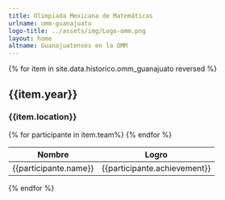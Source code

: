 ```yaml
---
title: Olimpiada Mexicana de Matemáticas
urlname: omm-guanajuato
logo-title: ../assets/img/Logo-omm.png
layout: home
altname: Guanajuatenses en la OMM
---
```


<div class= "row">
  {% for item in site.data.historico.omm_guanajuato reversed %}
  <h2 class="text-center">{{item.year}}</h2>
  <h3 class="text-center">{{item.location}}</h3>
  <table class="table table-dark table-hover">
    <thead>
      <tr>
        <th scope="col">Nombre</th>
        <th scope="col">Logro</th>
      </tr>
    </thead>
    <tbody>
    {% for participante in item.team%}
    <tr>
      <td>{{participante.name}}</td>
      <td>{{participante.achievement}}</td>
    </tr>
    {% endfor %}
    </tbody>
  </table>
  {% endfor %}
</div>